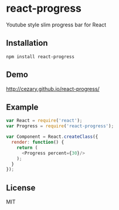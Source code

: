 # react-progress

Youtube style slim progress bar for React

## Installation

```
npm install react-progress
```

## Demo

http://cezary.github.io/react-progress/

## Example

```javascript
var React = require('react');
var Progress = require('react-progress');

var Component = React.createClass({
  render: function() {
    return (
      <Progress percent={30}/>
    );
  }
});
```

## License

MIT
